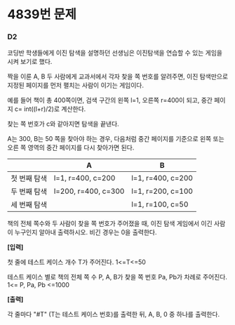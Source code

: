# 4839번 문제

### D2



코딩반 학생들에게 이진 탐색을 설명하던 선생님은 이진탐색을 연습할 수 있는 게임을 시켜 보기로 했다.

짝을 이룬 A, B 두 사람에게 교과서에서 각자 찾을 쪽 번호를 알려주면, 이진 탐색만으로 지정된 페이지를 먼저 펼치는 사람이 이기는 게임이다.

예를 들어 책이 총 400쪽이면, 검색 구간의 왼쪽 l=1, 오른쪽 r=400이 되고, 중간 페이지 c= int((l+r)/2)로 계산한다.

찾는 쪽 번호가 c와 같아지면 탐색을 끝낸다.

A는 300, B는 50 쪽을 찾아야 하는 경우, 다음처럼 중간 페이지를 기준으로 왼쪽 또는 오른 쪽 영역의 중간 페이지를 다시 찾아가면 된다.
 

|              | A                   | B                 |
| ------------ | ------------------- | ----------------- |
| 첫 번째 탐색 | l=1, r=400, c=200   | l=1, r=400, c=200 |
| 두 번째 탐색 | l=200, r=400, c=300 | l=1, r=200, c=100 |
| 세 번째 탐색 |                     | l=1, r=100, c=50  |


책의 전체 쪽수와 두 사람이 찾을 쪽 번호가 주어졌을 때, 이진 탐색 게임에서 이긴 사람이 누구인지 알아내 출력하시오. 비긴 경우는 0을 출력한다.

 
 

**[입력]**
 

첫 줄에 테스트 케이스 개수 T가 주어진다. 1<=T<=50
 

테스트 케이스 별로 책의 전체 쪽 수 P, A, B가 찾을 쪽 번호 Pa, Pb가 차례로 주어진다. 1<= P, Pa, Pb <=1000
 

**[출력]**
 

각 줄마다 "#T" (T는 테스트 케이스 번호)를 출력한 뒤, A, B, 0 중 하나를 출력한다.